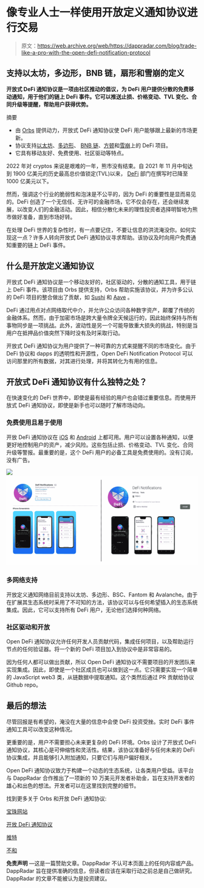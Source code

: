 # 像专业人士一样使用开放定义通知协议进行交易

> 原文：<https://web.archive.org/web/https://dappradar.com/blog/trade-like-a-pro-with-the-open-defi-notification-protocol>

## 支持以太坊，多边形，BNB 链，扇形和雪崩的定义

**开放式 DeFi 通知协议是一项由社区推动的倡议，为 DeFi 用户提供分散的免费移动通知，用于他们的链上 DeFi 事件。它可以推送止损、价格变动、TVL 变化、合同升级等提醒，帮助用户获得优势。**

摘要

*   由 [Orbs](https://web.archive.org/web/20220705010121/https://www.orbs.com/) 提供动力，开放式 DeFi 通知协议使 DeFi 用户能够跟上最新的市场更新。
*   协议支持[以太坊](https://web.archive.org/web/20220705010121/https://dappradar.com/rankings/protocol/ethereum)、[多边形](https://web.archive.org/web/20220705010121/https://dappradar.com/rankings/protocol/polygon)、 [BNB 链](https://web.archive.org/web/20220705010121/https://dappradar.com/rankings/protocol/binance-smart-chain)、[方顿](https://web.archive.org/web/20220705010121/https://dappradar.com/rankings/protocol/fantom)和[雪崩](https://web.archive.org/web/20220705010121/https://dappradar.com/rankings/protocol/avalanche)上的 DeFi 项目。
*   它具有移动友好、免费使用、社区驱动等特点。

2022 年对 cryptos 来说是艰难的一年，熊市没有结束。自 2021 年 11 月中旬达到 1900 亿美元的历史最高总价值锁定(TVL)以来， [DeFi](https://web.archive.org/web/20220705010121/https://dappradar.com/defi) 部门在撰写时已降至 1000 亿美元以下。

然而，强调这个行业的脆弱性和泡沫是不公平的，因为 DeFi 的重要性是显而易见的。DeFi 创造了一个无信任、无许可的金融市场，它不仅会存在，还会继续发展，以改变人们的金融活动。因此，相信分散化未来的理性投资者选择明智地为熊市做好准备，直到市场好转。

在处理 DeFi 世界的复杂性时，有一点要记住，不要让信息的洪流淹没你。如何实现这一点？许多人转向开放式 DeFi 通知协议寻求帮助。该协议及时向用户免费通知重要的链上 DeFi 事件。

## 什么是开放定义通知协议

开放式 DeFi 通知协议是一个移动友好的，社区驱动的，分散的通知工具，用于链上 DeFi 事件。该项目由 Orbs 提供支持，Orbs 帮助实施该协议，并为许多公认的 DeFi 项目的整合做出了贡献，如 [Sushi](https://web.archive.org/web/20220705010121/https://dappradar.com/multichain/defi/sushi) 和 [Aave](https://web.archive.org/web/20220705010121/https://dappradar.com/ethereum/defi/aave-v2) 。

DeFi 通过用点对点网络取代中介，并允许公众访问各种数字资产，颠覆了传统的金融体系。然而，由于加密市场是跨大量令牌全天候运行的，因此始终保持与所有事物同步是一项挑战。此外，波动性是另一个可能导致重大损失的挑战，特别是当用户在抵押品价值突然下降时没有及时采取行动。

开放式 DeFi 通知协议为用户提供了一种可靠的方式来提醒不同的市场变化。由于 DeFi 协议和 dapps 的透明性和开源性，Open DeFi Notification Protocol 可以访问那里的所有数据，对其进行处理，并将其转化为有用的信息。

## 开放式 DeFi 通知协议有什么独特之处？

在快速变化的 DeFi 世界中，即使是最有经验的用户也会错过重要信息。而使用开放式 DeFi 通知协议，即使是新手也可以随时了解市场动向。

### 免费使用且易于使用

开放 DeFi 通知协议在 [iOS](https://web.archive.org/web/20220705010121/https://apps.apple.com/il/app/defi-notifications/id1588243632) 和 [Android](https://web.archive.org/web/20220705010121/https://play.google.com/store/apps/details?id=com.orbs.openDefiNotificationsApp) 上都可用。用户可以设置各种通知，以便更好地控制用户的资产，减少风险。这些包括止损、价格变动、TVL 变化、合同升级等警报。最重要的是，这个 DeFi 用户的必备工具是免费使用的。没有订阅，没有广告。

![](img/98aacc1e5b0668b364ad7be3564ffd94.png)![](img/8083801d02b43352b06835e7aa8b5576.png)

### 多网络支持

开放定义通知网络目前支持以太坊、多边形、BSC、Fantom 和 Avalanche。由于在扩展其生态系统时采用了不可知的方法，该协议可以与任何希望插入的生态系统集成。因此，它可以支持所有 DeFi 用户，无论他们选择何种网络。

### 社区驱动和开放

Open DeFi 通知协议允许任何开发人员贡献代码，集成任何项目，以及帮助运行节点的任何验证器。将一个新的 DeFi 项目加入到协议中是非常容易的。

因为任何人都可以做出贡献，所以 Open DeFi 通知协议不需要项目的开发团队来实现集成。因此，即使是一个社区成员也可以做到这一点。它只需要实现一个简单的 JavaScript web3 类，从链数据中提取通知。这个类然后通过 PR 贡献给协议 Github repo。

## 最后的想法

尽管回报是有希望的，淹没在大量的信息中会使 DeFi 投资受挫。实时 DeFi 事件通知工具可以改变这种情况。

更重要的是，用户不需要担心未来更复杂的 DeFi 环境。Orbs 设计了开放式 DeFi 通知协议，其核心是可伸缩性和灵活性。结果，该协议准备好与任何未来的 DeFi 协议集成，并且能够引入附加通知，只要它们与用户偏好相关。

Open DeFi 通知协议致力于构建一个动态的生态系统，让各类用户受益。该平台与 DappRadar 合作推出了一项新的 10 万美元开发者补助金，旨在支持开发者的雄心和出色的想法。开发者可以在这里找到完整的细节。

找到更多关于 Orbs 和开放 DeFi 通知协议:

[宝珠网站](https://web.archive.org/web/20220705010121/https://www.orbs.com/)

[开放 DeFi 通知协议](https://web.archive.org/web/20220705010121/https://defi.org/notifications/)

[推特](https://web.archive.org/web/20220705010121/https://twitter.com/orbs_network)

[不和](https://web.archive.org/web/20220705010121/https://discord.gg/sswGDYGBt5)

**免责声明** —这是一篇赞助文章。DappRadar 不认可本页面上的任何内容或产品。DappRadar 旨在提供准确的信息，但读者应该在采取行动之前总是自己做研究。DappRadar 的文章不能被认为是投资建议。